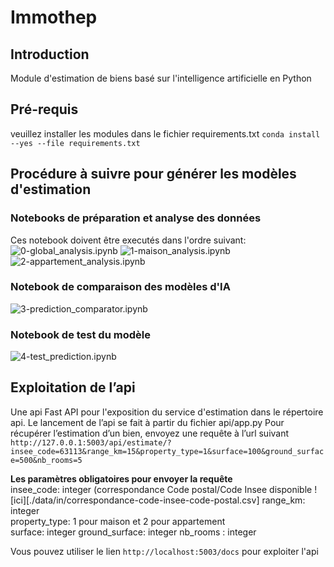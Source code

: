 # Immothep
## Introduction
Module d'estimation de biens basé sur l'intelligence artificielle en Python

## Pré-requis
veuillez installer les modules dans le fichier requirements.txt `conda install --yes --file requirements.txt`  

## Procédure à suivre pour générer les modèles d'estimation  
### Notebooks de préparation et analyse des données
Ces notebook doivent être executés dans l'ordre suivant:
![0-global_analysis.ipynb](./src/0-main_analysis.ipynb)
![1-maison_analysis.ipynb](./src/0-main_analysis.ipynb)
![2-appartement_analysis.ipynb](./src/0-main_analysis.ipynb)

### Notebook de comparaison des modèles d'IA
![3-prediction_comparator.ipynb](./src/3-prediction_comparator.ipynb)

### Notebook de test du modèle
![4-test_prediction.ipynb](./src/4-test_prediction.ipynb)


## Exploitation de l’api  
Une api Fast API pour l'exposition du service d'estimation dans le répertoire api.
Le lancement de l’api se fait à partir du fichier api/app.py
Pour récupérer l’estimation d’un bien, envoyez une requête à l’url suivant
`http://127.0.0.1:5003/api/estimate/?insee_code=63113&range_km=15&property_type=1&surface=100&ground_surface=500&nb_rooms=5`

**Les paramètres obligatoires pour envoyer la requête**  
insee_code: integer  (correspondance Code postal/Code Insee disponible ![ici][./data/in/correspondance-code-insee-code-postal.csv]
range_km: integer  
property_type: 1 pour maison et 2 pour appartement  
surface: integer
ground_surface: integer
nb_rooms : integer

Vous pouvez utiliser le lien `http://localhost:5003/docs` pour exploiter l'api
